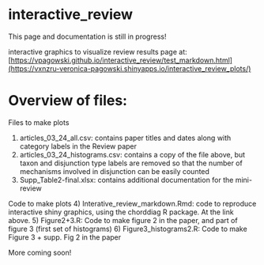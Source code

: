 # interactive_review
This page and documentation is still in progress!

interactive graphics to visualize review results
page at: [https://vpagowski.github.io/interactive_review/test_markdown.html](https://vxnzru-veronica-pagowski.shinyapps.io/interactive_review_plots/)

# Overview of files:
Files to make plots
1) articles_03_24_all.csv: contains paper titles and dates along with category labels in the Review paper
2) articles_03_24_histograms.csv: contains a copy of the file above, but taxon and disjunction type labels are removed so that the number of mechanisms involved in disjunction can be easily counted
3) Supp_Table2-final.xlsx: contains additional documentation for the mini-review

Code to make plots
4) Interative_review_markdown.Rmd: code to reproduce interactive shiny graphics, using the chorddiag R package. At the link above.
5) Figure2+3.R: Code to make figure 2 in the paper, and part of figure 3 (first set of histograms)
6) Figure3_histograms2.R: Code to make Figure 3 + supp. Fig 2 in the paper

More coming soon!


